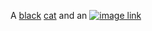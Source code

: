 A [black](http://example.com/black) [cat](http://example.com/cat) and an [![image link](http://example.com/img.jpg)](http://example.com/link)
